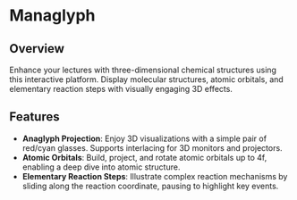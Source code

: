 # Managlyph

## Overview
Enhance your lectures with three-dimensional chemical structures using this
interactive platform. Display molecular structures, atomic orbitals, and
elementary reaction steps with visually engaging 3D effects.

## Features

- **Anaglyph Projection**: Enjoy 3D visualizations with a simple pair of
  red/cyan glasses. Supports interlacing for 3D monitors and projectors.
- **Atomic Orbitals**: Build, project, and rotate atomic orbitals up to 4f,
  enabling a deep dive into atomic structure.
- **Elementary Reaction Steps**: Illustrate complex reaction mechanisms by
  sliding along the reaction coordinate, pausing to highlight key events.
